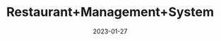 ---
title: 'Restaurant+Management+System'
date: '2023-01-27' 
metatag: '' 
inventory: '0' 
draft: false 
# meta description 
shortDescripton: ''
description: 'Desktop+Application'
longdescription: ''
tags: ''
brand: ''
subCategory: ''
unit: 'Unit'
sellCount: '0'
featured: True
# product Price
price: '50000.0'
# Product Short Description
shortDescription: ''
productID: 'E58560FA-549E-ED11-996D-005056B3A416'
type: 'products'
category: 'Desktop+Application' 
thumnailproduct: 'https://eraconnect.blob.core.windows.net/product-images/techstore/f3805a88-9131-49e9-a1bc-d39a7f215fc2.webp' 
images:
  - image: 'https://eraconnect.blob.core.windows.net/product-images/techstore/f3805a88-9131-49e9-a1bc-d39a7f215fc2.webp'  
Variants:
---